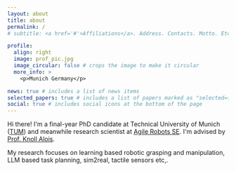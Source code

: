 ```yaml
---
layout: about
title: about
permalink: /
# subtitle: <a href='#'>Affiliations</a>. Address. Contacts. Motto. Etc.

profile:
  align: right
  image: prof_pic.jpg
  image_circular: false # crops the image to make it circular
  more_info: >
    <p>Munich Germany</p>

news: true # includes a list of news items
selected_papers: true # includes a list of papers marked as "selected={true}"
social: true # includes social icons at the bottom of the page
---
```


Hi there! I'm a final-year PhD candidate at Technical University of Munich ([TUM](https://www.tum.de/en)) and meanwhile research scientist at [Agile Robots SE](https://www.agile-robots.com/en/). I'm advised by [Prof. Knoll Alois](https://www.ce.cit.tum.de/air/people/prof-dr-ing-habil-alois-knoll).

My research focuses on learning based robotic grasping and manipulation, LLM based task planning, sim2real, tactile sensors etc,.

